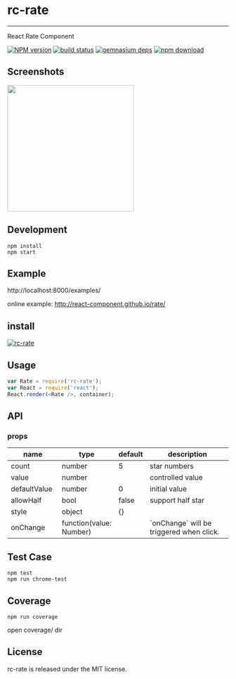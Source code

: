 # rc-rate
---

React Rate Component


[![NPM version][npm-image]][npm-url]
[![build status][travis-image]][travis-url]
[![gemnasium deps][gemnasium-image]][gemnasium-url]
[![npm download][download-image]][download-url]

[npm-image]: http://img.shields.io/npm/v/rc-rate.svg?style=flat-square
[npm-url]: http://npmjs.org/package/rc-rate
[travis-image]: https://img.shields.io/travis/react-component/rate.svg?style=flat-square
[travis-url]: https://travis-ci.org/react-component/rate
[coveralls-image]: https://img.shields.io/coveralls/react-component/rate.svg?style=flat-square
[coveralls-url]: https://coveralls.io/r/react-component/rate?branch=master
[gemnasium-image]: http://img.shields.io/gemnasium/react-component/rate.svg?style=flat-square
[gemnasium-url]: https://gemnasium.com/react-component/rate
[node-url]: http://nodejs.org/download/
[download-image]: https://img.shields.io/npm/dm/rc-rate.svg?style=flat-square
[download-url]: https://npmjs.org/package/rc-rate


## Screenshots

<img src="https://img.alicdn.com/tps/TB1ijlpLVXXXXb8XpXXXXXXXXXX-466-172.png" width="288"/>


## Development

```
npm install
npm start
```

## Example

http://localhost:8000/examples/


online example: http://react-component.github.io/rate/


## install


[![rc-rate](https://nodei.co/npm/rc-rate.png)](https://npmjs.org/package/rc-rate)


## Usage

```js
var Rate = require('rc-rate');
var React = require('react');
React.render(<Rate />, container);
```

## API

### props

<table class="table table-bordered table-striped">
    <thead>
    <tr>
        <th style="width: 100px;">name</th>
        <th style="width: 50px;">type</th>
        <th style="width: 50px;">default</th>
        <th>description</th>
    </tr>
    </thead>
    <tbody>
        <tr>
          <td>count</td>
          <td>number</td>
          <td>5</td>
          <td>star numbers</td>
        </tr>
        <tr>
          <td>value</td>
          <td>number</td>
          <td></td>
          <td>controlled value</td>
        </tr>
        <tr>
          <td>defaultValue</td>
          <td>number</td>
          <td>0</td>
          <td>initial value</td>
        </tr>
        <tr>
          <td>allowHalf</td>
          <td>bool</td>
          <td>false</td>
          <td>support half star</td>
        </tr>
        <tr>
          <td>style</td>
          <td>object</td>
          <td>{}</td>
          <td></td>
        </tr>
        <tr>
          <td>onChange</td>
          <td>function(value: Number)</td>
          <td></td>
          <td>`onChange` will be triggered when click.</td>
        </tr>
    </tbody>
</table>


## Test Case

```
npm test
npm run chrome-test
```

## Coverage

```
npm run coverage
```

open coverage/ dir

## License

rc-rate is released under the MIT license.
